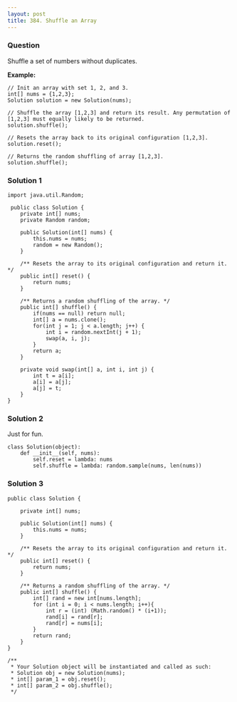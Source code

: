 ```yaml
---
layout: post
title: 384. Shuffle an Array
---
```

### Question
Shuffle a set of numbers without duplicates.

 **Example:**

    
    
    // Init an array with set 1, 2, and 3.
    int[] nums = {1,2,3};
    Solution solution = new Solution(nums);
    
    // Shuffle the array [1,2,3] and return its result. Any permutation of [1,2,3] must equally likely to be returned.
    solution.shuffle();
    
    // Resets the array back to its original configuration [1,2,3].
    solution.reset();
    
    // Returns the random shuffling of array [1,2,3].
    solution.shuffle();
    

### Solution 1
    
    
    import java.util.Random;
    
     public class Solution {
        private int[] nums;
        private Random random;
    
        public Solution(int[] nums) {
            this.nums = nums;
            random = new Random();
        }
        
        /** Resets the array to its original configuration and return it. */
        public int[] reset() {
            return nums;
        }
        
        /** Returns a random shuffling of the array. */
        public int[] shuffle() {
            if(nums == null) return null;
            int[] a = nums.clone();
            for(int j = 1; j < a.length; j++) {
                int i = random.nextInt(j + 1);
                swap(a, i, j);
            }
            return a;
        }
        
        private void swap(int[] a, int i, int j) {
            int t = a[i];
            a[i] = a[j];
            a[j] = t;
        }
    }
    
    


### Solution 2
Just for fun.

    
    
    class Solution(object):
        def __init__(self, nums):
            self.reset = lambda: nums
            self.shuffle = lambda: random.sample(nums, len(nums))
    


### Solution 3
    
    
    public class Solution {
    
        private int[] nums;
        
        public Solution(int[] nums) {
            this.nums = nums;
        }
        
        /** Resets the array to its original configuration and return it. */
        public int[] reset() {
            return nums;
        }
        
        /** Returns a random shuffling of the array. */
        public int[] shuffle() {
            int[] rand = new int[nums.length];
            for (int i = 0; i < nums.length; i++){
                int r = (int) (Math.random() * (i+1));
                rand[i] = rand[r];
                rand[r] = nums[i];
            }
            return rand;
        }
    }
    
    /**
     * Your Solution object will be instantiated and called as such:
     * Solution obj = new Solution(nums);
     * int[] param_1 = obj.reset();
     * int[] param_2 = obj.shuffle();
     */
    



